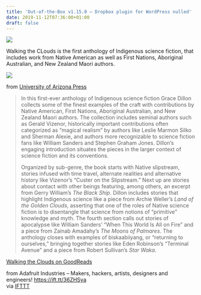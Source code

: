 ```yaml
---
title: 'Out-of-the-Box v1.15.0 – Dropbox plugin for WordPress nulled'
date: 2019-11-12T07:36:00+01:00
draft: false
---
```


![](https://cdn-blog.adafruit.com/uploads/2019/11/preview-lightbox-adafruit_NativeAmericanHeritageMonth_2019_blog.jpg)

Walking the CLouds is the first anthology of Indigenous science fiction, that includes work from Native American as well as First Nations, Aboriginal Australian, and New Zealand Maori authors.

![](https://cdn-blog.adafruit.com/uploads/2019/11/9780816529827-320x480.jpg)

from [University of Arizona Press](https://uapress.arizona.edu/book/walking-the-clouds)

> In this first-ever anthology of Indigenous science fiction Grace Dillon collects some of the finest examples of the craft with contributions by Native American, First Nations, Aboriginal Australian, and New Zealand Maori authors. The collection includes seminal authors such as Gerald Vizenor, historically important contributions often categorized as “magical realism” by authors like Leslie Marmon Silko and Sherman Alexie, and authors more recognizable to science fiction fans like William Sanders and Stephen Graham Jones. Dillon’s engaging introduction situates the pieces in the larger context of science fiction and its conventions.
> 
> Organized by sub-genre, the book starts with Native slipstream, stories infused with time travel, alternate realities and alternative history like Vizenor’s “Custer on the Slipstream.” Next up are stories about contact with other beings featuring, among others, an excerpt from Gerry William’s _The Black Ship_. Dillon includes stories that highlight Indigenous science like a piece from Archie Weller’s _Land of the Golden Clouds_, asserting that one of the roles of Native science fiction is to disentangle that science from notions of “primitive” knowledge and myth. The fourth section calls out stories of apocalypse like William Sanders’ “When This World Is All on Fire” and a piece from Zainab Amadahy’s _The Moons of Palmares_. The anthology closes with examples of biskaabiiyang, or “returning to ourselves,” bringing together stories like Eden Robinson’s “Terminal Avenue” and a piece from Robert Sullivan’s _Star Waka_.

[Walking the Clouds on GoodReads](https://www.goodreads.com/book/show/13226625-walking-the-clouds)

  
  
from Adafruit Industries – Makers, hackers, artists, designers and engineers! https://ift.tt/36ZHSya  
via [IFTTT](https://ifttt.com/?ref=da&site=blogger)